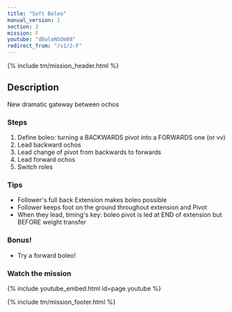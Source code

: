 ```yaml
---
title: "Soft Boleo"
manual_version: 1
section: 2
mission: F
youtube: "dEwloNSOm88"
redirect_from: "/v1/2-F"
---
```


{% include tm/mission_header.html %}

## Description

New dramatic gateway between ochos

### Steps

1. Define boleo: turning a BACKWARDS pivot into a FORWARDS one (or vv) 
2. Lead backward ochos 
3. Lead change of pivot from backwards to forwards
4. Lead forward ochos
5. Switch roles

### Tips

* Follower's full back Extension makes boleo possible
* Follower keeps foot on the ground throughout extension and Pivot
* When they lead, timing's key: boleo pivot is led at END of extension but BEFORE weight transfer

### Bonus! 

* Try a forward boleo! 

### Watch the mission

{% include youtube_embed.html id=page.youtube %}

{% include tm/mission_footer.html %}

